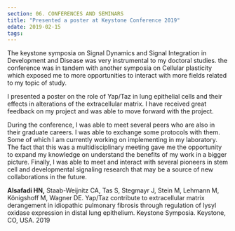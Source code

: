```yaml
---
section: 06. CONFERENCES AND SEMINARS
title: "Presented a poster at Keystone Conference 2019"
edate: 2019-02-15
tags:
---
```


The keystone symposia on Signal Dynamics and Signal Integration in Development and Disease was very instrumental to my doctoral studies. the conference was in tandem with another symposia on Cellular plasticity which exposed me to more opportunities to interact with more fields related to my topic of study. 

I presented a poster on the role of Yap/Taz in lung epithelial cells and their effects in alterations of the extracellular matrix. I have received great feedback on my project and was able to move forward with the project. 

During the conference, I was able to meet several peers who are also in their graduate careers. I was able to exchange some protocols with them. Some of which I am currently working on implementing in my laboratory. The fact that this was a multidisciplinary meeting gave me the opportunity to expand my knowledge on understand the benefits of my work in a bigger picture. Finally, I was able to meet and interact with several pioneers in stem cell and developmental signaling research that may be a source of new collaborations in the future.

**Alsafadi HN,** Staab-Weijnitz CA, Tas S, Stegmayr J, Stein M, Lehmann M, Königshoff M, Wagner DE. Yap/Taz contribute to extracellular matrix derangement in idiopathic pulmonary fibrosis through regulation of lysyl oxidase expression in distal lung epithelium. Keystone Symposia. Keystone, CO, USA. 2019